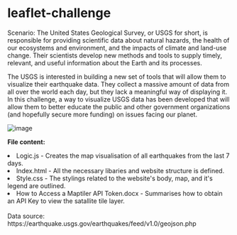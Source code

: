 # leaflet-challenge

Scenario:
The United States Geological Survey, or USGS for short, is responsible for providing scientific data about natural hazards, the health of our ecosystems and environment, and the impacts of climate and land-use change. Their scientists develop new methods and tools to supply timely, relevant, and useful information about the Earth and its processes.

The USGS is interested in building a new set of tools that will allow them to visualize their earthquake data. They collect a massive amount of data from all over the world each day, but they lack a meaningful way of displaying it. In this challenge, a way to visualize USGS data has been developed that will allow them to better educate the public and other government organizations (and hopefully secure more funding) on issues facing our planet.

![image](https://github.com/lishanisrikaran/leaflet-challenge/assets/126973634/73a97f1f-319c-45a2-8e1d-f1a4034457cf)

<b>File content:</b>
<li>Logic.js - Creates the map visualisation of all earthquakes from the last 7 days.</li>
<li>Index.html - All the necessary libaries and website structure is defined.</li>
<li>Style.css - The stylings related to the website's body, map, and it's legend are outlined.</li>
<li>How to Access a Maptiler API Token.docx - Summarises how to obtain an API Key to view the satallite tile layer.</li>
<br>
Data source: https://earthquake.usgs.gov/earthquakes/feed/v1.0/geojson.php
